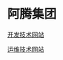 # 阿腾集团



[开发技术网站](https://kongyu666.github.io/dev/)



[运维技术网站](https://kongyu666.github.io/ops/)




